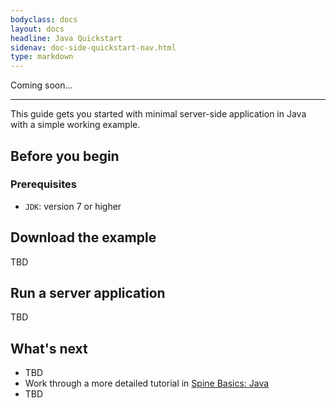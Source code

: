 ```yaml
---
bodyclass: docs
layout: docs
headline: Java Quickstart
sidenav: doc-side-quickstart-nav.html
type: markdown
---
```

<p class="lead">Coming soon...</p>
<hr>

<p class="lead">This guide gets you started with minimal server-side application in Java with a simple
working example.</p>

<div id="toc"></div>

## Before you begin

### Prerequisites

* `JDK`: version 7 or higher

## Download the example

TBD

## Run a server application

TBD

## What's next

- TBD
- Work through a more detailed tutorial in [Spine Basics: Java][]
- TBD

[Spine Basics: Java]:../tutorials/basic/java.html